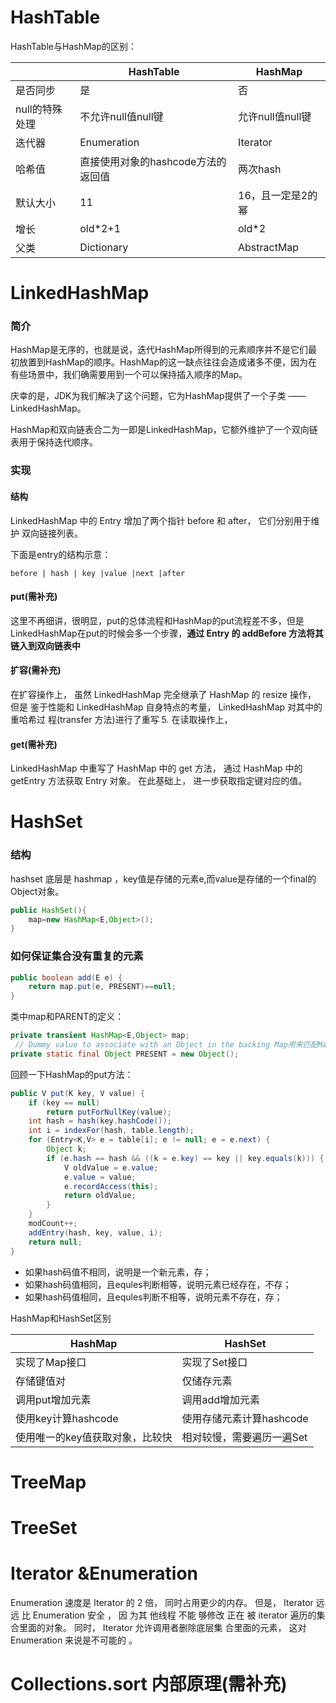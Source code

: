 # HashTable

HashTable与HashMap的区别：

|                | HashTable                          | HashMap           |
| -------------- | ---------------------------------- | ----------------- |
| 是否同步       | 是                                 | 否                |
| null的特殊处理 | 不允许null值null键                 | 允许null值null键  |
| 迭代器         | Enumeration                        | Iterator          |
| 哈希值         | 直接使用对象的hashcode方法的返回值 | 两次hash          |
| 默认大小       | 11                                 | 16，且一定是2的幂 |
| 增长           | old*2+1                            | old*2             |
| 父类           | Dictionary                         | AbstractMap       |

# LinkedHashMap    

### 简介

HashMap是无序的，也就是说，迭代HashMap所得到的元素顺序并不是它们最初放置到HashMap的顺序。HashMap的这一缺点往往会造成诸多不便，因为在有些场景中，我们确需要用到一个可以保持插入顺序的Map。 

庆幸的是，JDK为我们解决了这个问题，它为HashMap提供了一个子类 —— LinkedHashMap。 

HashMap和双向链表合二为一即是LinkedHashMap，它额外维护了一个双向链表用于保持迭代顺序。

### 实现

#### 结构

LinkedHashMap 中的 Entry 增加了两个指针 before 和 after， 它们分别用于维护 双向链接列表。     

下面是entry的结构示意：

```
before | hash | key |value |next |after
```

#### put(需补充)

这里不再细讲，很明显，put的总体流程和HashMap的put流程差不多，但是LinkedHashMap在put的时候会多一个步骤，**通过 Entry 的 addBefore 方法将其链入到双向链表中**

#### 扩容(需补充)

在扩容操作上， 虽然 LinkedHashMap 完全继承了 HashMap 的 resize 操作， 但是 鉴于性能和 LinkedHashMap 自身特点的考量， LinkedHashMap 对其中的重哈希过 程(transfer 方法)进行了重写 5. 在读取操作上， 

#### get(需补充)

LinkedHashMap 中重写了 HashMap 中的 get 方法， 通过 HashMap 中的 getEntry 方法获取 Entry 对象。 在此基础上， 进一步获取指定键对应的值。   

# HashSet

### 结构 

hashset 底层是 hashmap ，key值是存储的元素e,而value是存储的一个final的Object对象。

```java
public HashSet(){
    map=new HashMap<E,Object>();
}
```

 ### 如何保证集合没有重复的元素

```java
public boolean add(E e) {
    return map.put(e, PRESENT)==null;
}
```

类中map和PARENT的定义： 

```java
private transient HashMap<E,Object> map;
 // Dummy value to associate with an Object in the backing Map用来匹配Map中后面的对象的一个虚拟值
private static final Object PRESENT = new Object();
```

回顾一下HashMap的put方法：

```java
public V put(K key, V value) {
    if (key == null)
        return putForNullKey(value);
    int hash = hash(key.hashCode());
    int i = indexFor(hash, table.length);
    for (Entry<K,V> e = table[i]; e != null; e = e.next) {
        Object k;
        if (e.hash == hash && ((k = e.key) == key || key.equals(k))) {
            V oldValue = e.value;
            e.value = value;
            e.recordAccess(this);
            return oldValue;
        }
    }
    modCount++;
    addEntry(hash, key, value, i);
    return null;
}
```

* 如果hash码值不相同，说明是一个新元素，存；
* 如果hash码值相同，且equles判断相等，说明元素已经存在，不存；
* 如果hash码值相同，且equles判断不相等，说明元素不存在，存；      

HashMap和HashSet区别

| HashMap                         | HashSet                   |
| ------------------------------- | ------------------------- |
| 实现了Map接口                   | 实现了Set接口             |
| 存储键值对                      | 仅储存元素                |
| 调用put增加元素                 | 调用add增加元素           |
| 使用key计算hashcode             | 使用存储元素计算hashcode  |
| 使用唯一的key值获取对象，比较快 | 相对较慢，需要遍历一遍Set |

# TreeMap

# TreeSet

# Iterator &Enumeration    

Enumeration 速度是 Iterator 的 2 倍， 同时占用更少的内存。 但是， Iterator 远远 比 Enumeration 安全 ， 因 为其 他线程 不能 够修改 正在 被 iterator 遍历的集合里面的对象。 同时， Iterator 允许调用者删除底层集 合里面的元素， 这对 Enumeration 来说是不可能的 。   

# Collections.sort 内部原理(需补充)    

